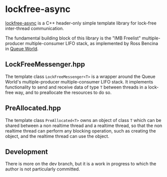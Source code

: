 # lockfree-async

[lockfree-async](https://github.com/unevens/lockfree-async) is a C++ header-only simple template library for lock-free
inter-thread communication.

The fundamental building block of this library is the "IMB Freelist" multiple-producer multiple-consumer LIFO stack, as
implemented by Ross Bencina in [Queue World](https://github.com/RossBencina/QueueWorld).

## LockFreeMessenger.hpp

The template class `LockFreeMessenger<T>` is a wrapper around the Queue World's multiple-producer multiple-consumer LIFO
stack. It implements functionality to send and receive data of type `T` between threads in a lock-free way, and to
preallocate the resources to do so.

## PreAllocated.hpp

The template class `PreAllocated<T>` owns an object of class `T` which can be shared between a non realtime thread and a
realtime thread, so that the non realtime thread can perform any blocking operation, such as creating the object, and the realtime thread can use the
object.

## Development

There is more on the dev branch, but it is a work in progress to which the author is not particularly committed.
